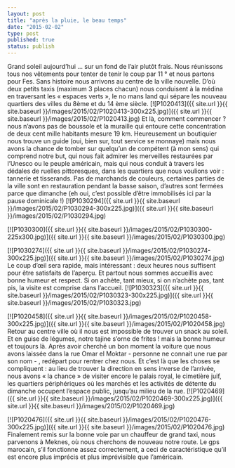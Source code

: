 ```yaml
---
layout: post
title: "après la pluie, le beau temps"
date: "2015-02-02"
type: post
published: true
status: publish
---
```


Grand soleil aujourd’hui … sur un fond de l’air plutôt frais. Nous réunissons tous nos vêtements pour tenter de tenir le coup par 11 ° et nous partons pour Fes. Sans histoire nous arrivons au centre de la ville nouvelle. D’où deux petits taxis (maximum 3 places chacun) nous conduisent à la médina en traversant les « espaces verts », le no mans land qui sépare les nouveau quartiers des villes du 8ème et du 14 ème siècle. [![P1020413]({{ site.url }}{{ site.baseurl }}/images/2015/02/P1020413-300x225.jpg)]({{ site.url }}{{ site.baseurl }}/images/2015/02/P1020413.jpg) Et là, comment commencer ? nous n’avons pas de boussole et la muraille qui entoure cette concentration de deux cent mille habitants mesure 19 km. Heureusement un boutiquier nous trouve un guide (oui, bien sur, tout service se monnaye) mais nous avons la chance de tomber sur quelqu’un de compétent (à mon sens) qui comprend notre but, qui nous fait admirer les merveilles restaurées par l’Unesco ou le peuple américain, mais qui nous conduit à travers les dédales de ruelles pittoresques, dans les quartiers que nous voulions voir : tannerie et tisserands. Pas de marchands de couleurs, certaines parties de la ville sont en restauration pendant la basse saison, d’autres sont fermées parce que dimanche (eh oui, c’est possible d’être immobilisés ici par la pause dominicale !) [![P1030294]({{ site.url }}{{ site.baseurl }}/images/2015/02/P1030294-300x225.jpg)]({{ site.url }}{{ site.baseurl }}/images/2015/02/P1030294.jpg)

[![P1030300]({{ site.url }}{{ site.baseurl }}/images/2015/02/P1030300-225x300.jpg)]({{ site.url }}{{ site.baseurl }}/images/2015/02/P1030300.jpg)

[![P1030274]({{ site.url }}{{ site.baseurl }}/images/2015/02/P1030274-300x225.jpg)]({{ site.url }}{{ site.baseurl }}/images/2015/02/P1030274.jpg) Le coup d’œil sera rapide, mais intéressant : deux heures nous suffisent pour être satisfaits de l’aperçu. Et partout nous sommes accueillis avec bonne humeur et respect. Si on achète, tant mieux, si on n’achète pas, tant pis, la visite est comprise dans l’accueil. [![P1030323]({{ site.url }}{{ site.baseurl }}/images/2015/02/P1030323-300x225.jpg)]({{ site.url }}{{ site.baseurl }}/images/2015/02/P1030323.jpg)

[![P1020458]({{ site.url }}{{ site.baseurl }}/images/2015/02/P1020458-300x225.jpg)]({{ site.url }}{{ site.baseurl }}/images/2015/02/P1020458.jpg) Retour au centre ville où il nous est impossible de trouver un snack au soleil. Et en guise de légumes, notre tajine s’orne de frites ! mais la bonne humeur et toujours là. Après avoir cherché un bon moment la voiture que nous avons laissée dans la rue Omar el Moktar - personne ne connait une rue par son nom - , redépart pour rentrer chez nous. Et c’est là que les choses se compliquent : au lieu de trouver la direction en sens inverse de l’arrivée, nous avons « la chance » de visiter encore le palais royal, le cimetière juif, les quartiers périphériques où les marchés et les activités de détente du dimanche occupent l’espace public, jusqu’au milieu de la rue. [![P1020469]({{ site.url }}{{ site.baseurl }}/images/2015/02/P1020469-300x225.jpg)]({{ site.url }}{{ site.baseurl }}/images/2015/02/P1020469.jpg)

[![P1020476]({{ site.url }}{{ site.baseurl }}/images/2015/02/P1020476-300x225.jpg)]({{ site.url }}{{ site.baseurl }}/images/2015/02/P1020476.jpg) Finalement remis sur la bonne voie par un chauffeur de grand taxi, nous parvenons à Meknes, où nous cherchons de nouveau notre route. Le gps marocain, s’il fonctionne assez correctement, a ceci de caractéristique qu’il est encore plus imprécis et plus imprévisible que l’américain.
